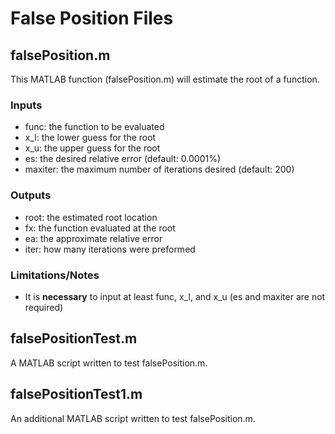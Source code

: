 # False Position Files

## falsePosition.m 
This MATLAB function (falsePosition.m) will estimate the root of a function. 

### Inputs
- func: the function to be evaluated
- x_l: the lower guess for the root
- x_u: the upper guess for the root
- es: the desired relative error (default: 0.0001%)
- maxiter: the maximum number of iterations desired (default: 200)

### Outputs
- root: the estimated root location
- fx: the function evaluated at the root 
- ea: the approximate relative error 
- iter: how many iterations were preformed

### Limitations/Notes
- It is **necessary** to input at least func, x_l, and x_u (es and maxiter are not required)

## falsePositionTest.m
A MATLAB script written to test falsePosition.m.

## falsePositionTest1.m
An additional MATLAB script written to test falsePosition.m.
